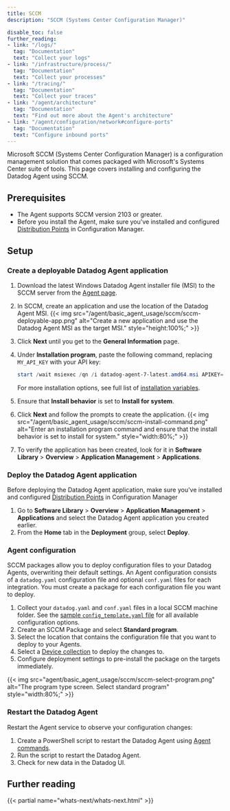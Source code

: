 ```yaml
---
title: SCCM
description: "SCCM (Systems Center Configuration Manager)"

disable_toc: false
further_reading:
- link: "/logs/"
  tag: "Documentation"
  text: "Collect your logs"
- link: "/infrastructure/process/"
  tag: "Documentation"
  text: "Collect your processes"
- link: "/tracing/"
  tag: "Documentation"
  text: "Collect your traces"
- link: "/agent/architecture"
  tag: "Documentation"
  text: "Find out more about the Agent's architecture"
- link: "/agent/configuration/network#configure-ports"
  tag: "Documentation"
  text: "Configure inbound ports"
---
```


Microsoft SCCM (Systems Center Configuration Manager) is a configuration management solution that comes packaged with Microsoft's Systems Center suite of tools. This page covers installing and configuring the Datadog Agent using SCCM.

## Prerequisites

- The Agent supports SCCM version 2103 or greater.
- Before you install the Agent, make sure you've installed and configured [Distribution Points][1] in Configuration Manager.

## Setup

### Create a deployable Datadog Agent application

1. Download the latest Windows Datadog Agent installer file (MSI) to the SCCM server from the [Agent page][2].
1. In SCCM, create an application and use the location of the Datadog Agent MSI.
   {{< img src="/agent/basic_agent_usage/sccm/sccm-deployable-app.png" alt="Create a new application and use the Datadog Agent MSI as the target MSI." style="height:100%;" >}}
1. Click **Next** until you get to the **General Information** page.
1. Under **Installation program**, paste the following command, replacing `MY_API_KEY` with your API key:

   ```powershell
   start /wait msiexec /qn /i datadog-agent-7-latest.amd64.msi APIKEY="MY_API_KEY" SITE="datadoghq.com"
   ```

   For more installation options, see full list of [installation variables][3].

1. Ensure that **Install behavior** is set to **Install for system**.
1. Click **Next** and follow the prompts to create the application.
   {{< img src="/agent/basic_agent_usage/sccm/sccm-install-command.png" alt="Enter an installation program command and ensure that the install behavior is set to install for system." style="width:80%;" >}}
1. To verify the application has been created, look for it in **Software Library** > **Overview** > **Application Management** > **Applications**.

### Deploy the Datadog Agent application

<div class="alert alert-warning">Before deploying the Datadog Agent application, make sure you've installed and configured <a href="https://learn.microsoft.com/en-us/mem/configmgr/core/servers/deploy/configure/install-and-configure-distribution-points">Distribution Points</a> in Configuration Manager</div>

1. Go to **Software Library** > **Overview** > **Application Management** > **Applications** and select the Datadog Agent application you created earlier.
1. From the **Home** tab in the **Deployment** group, select **Deploy**.

### Agent configuration

SCCM packages allow you to deploy configuration files to your Datadog Agents, overwriting their default settings. An Agent configuration consists of a `datadog.yaml` configuration file and optional `conf.yaml` files for each integration. You must create a package for each configuration file you want to deploy.

1. Collect your `datadog.yaml` and `conf.yaml` files in a local SCCM machine folder. See the [sample `config_template.yaml` file][4] for all available configuration options.
1. Create an SCCM Package and select **Standard program**.
1. Select the location that contains the configuration file that you want to deploy to your Agents.
1. Select a [Device collection][5] to deploy the changes to.
1. Configure deployment settings to pre-install the package on the targets immediately.

{{< img src="agent/basic_agent_usage/sccm/sccm-select-program.png" alt="The program type screen. Select standard program" style="width:80%;" >}}

### Restart the Datadog Agent

Restart the Agent service to observe your configuration changes:
1. Create a PowerShell script to restart the Datadog Agent using [Agent commands][6].
1. Run the script to restart the Datadog Agent.
1. Check for new data in the Datadog UI.

## Further reading

{{< partial name="whats-next/whats-next.html" >}}

[1]: https://learn.microsoft.com/en-us/mem/configmgr/core/servers/deploy/configure/manage-content-and-content-infrastructure
[2]: https://app.datadoghq.com/account/settings/agent/latest?platform=windows
[3]: /agent/basic_agent_usage/windows/?tab=commandline#configuration
[4]: https://github.com/DataDog/datadog-agent/blob/master/pkg/config/config_template.yaml
[5]: https://learn.microsoft.com/en-us/mem/configmgr/core/clients/manage/collections/create-collections#bkmk_create
[6]: /agent/basic_agent_usage/windows/#agent-commands
